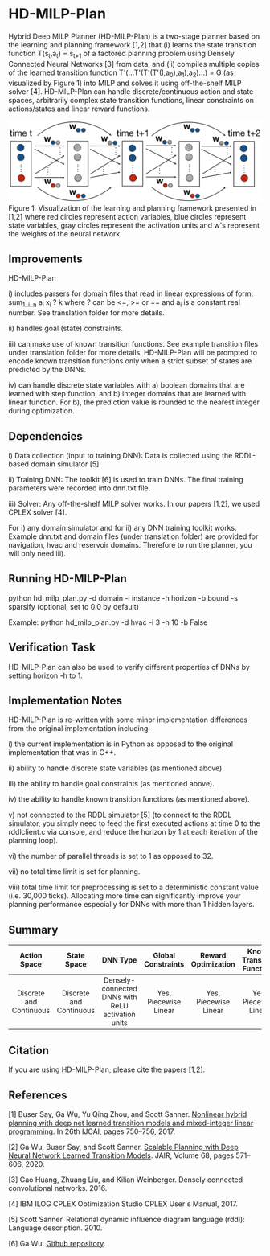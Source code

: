 # HD-MILP-Plan

Hybrid Deep MILP Planner (HD-MILP-Plan) is a two-stage planner based on the learning and planning framework [1,2] that (i) learns the state transition function T(s<sub>t</sub>,a<sub>t</sub>) = s<sub>t+1</sub> of a factored planning problem using Densely Connected Neural Networks [3] from data, and (ii) compiles multiple copies of the learned transition function T'(...T'(T'(T'(I,a<sub>0</sub>),a<sub>1</sub>),a<sub>2</sub>)...) = G (as visualized by Figure 1) into MILP and solves it using off-the-shelf MILP solver [4]. HD-MILP-Plan can handle discrete/continuous action and state spaces, arbitrarily complex state transition functions, linear constraints on actions/states and linear reward functions.

![alt text](./hdmilpplan.png)
Figure 1: Visualization of the learning and planning framework presented in [1,2] where red circles represent action variables, blue circles represent state variables, gray circles represent the activation units and w's represent the weights of the neural network.

## Improvements

HD-MILP-Plan

i) includes parsers for domain files that read in linear expressions of form: sum<sub>1..i..n</sub> a<sub>i</sub> x<sub>i</sub> ? k where ? can be <=, >= or == and a<sub>i</sub> is a constant real number. See translation folder for more details.

ii) handles goal (state) constraints. 

iii) can make use of known transition functions. See example transition files under translation folder for more details. HD-MILP-Plan will be prompted to encode known transition functions only when a strict subset of states are predicted by the DNNs.

iv) can handle discrete state variables with a) boolean domains that are learned with step function, and b) integer domains that are learned with linear function. For b), the prediction value is rounded to the nearest integer during optimization.

## Dependencies

i) Data collection (input to training DNN): Data is collected using the RDDL-based domain simulator [5]. 

ii) Training DNN: The toolkit [6] is used to train DNNs. The final training parameters were recorded into dnn.txt file.

iii) Solver: Any off-the-shelf MILP solver works. In our papers [1,2], we used CPLEX solver [4].

For i) any domain simulator and for ii) any DNN training toolkit works. Example dnn.txt and domain files (under translation folder) are provided for navigation, hvac and reservoir domains. Therefore to run the planner, you will only need iii).

## Running HD-MILP-Plan

python hd_milp_plan.py -d domain -i instance -h horizon -b bound -s sparsify (optional, set to 0.0 by default)

Example: python hd_milp_plan.py -d hvac -i 3 -h 10 -b False

## Verification Task

HD-MILP-Plan can also be used to verify different properties of DNNs by setting horizon -h to 1.

## Implementation Notes

HD-MILP-Plan is re-written with some minor implementation differences from the original implementation including:

i) the current implementation is in Python as opposed to the original implementation that was in C++.

ii) ability to handle discrete state variables (as mentioned above).

iii) the ability to handle goal constraints (as mentioned above).

iv) the ability to handle known transition functions (as mentioned above).

v) not connected to the RDDL simulator [5] (to connect to the RDDL simulator, you simply need to feed the first executed actions at time 0 to the rddlclient.c via console, and reduce the horizon by 1 at each iteration of the planning loop).

vi) the number of parallel threads is set to 1 as opposed to 32.

vii) no total time limit is set for planning.

viii) total time limit for preprocessing is set to a deterministic constant value (i.e. 30,000 ticks). Allocating more time can significantly improve your planning performance especially for DNNs with more than 1 hidden layers.

## Summary

| Action Space | State Space  | DNN Type | Global Constraints  | Reward Optimization | Known Transition Functions | Optimality Guarantee w.r.t. DNN
| :-: | :-: | :-: | :-: | :-: | :-: | :-: |
| Discrete and Continuous | Discrete and Continuous | Densely-connected DNNs with ReLU activation units | Yes, Piecewise Linear | Yes, Piecewise Linear | Yes, Piecewise Linear | Yes |

## Citation

If you are using HD-MILP-Plan, please cite the papers [1,2].

## References
[1] Buser Say, Ga Wu, Yu Qing Zhou, and Scott Sanner. [Nonlinear hybrid planning with deep net learned transition models and mixed-integer linear programming](https://www.ijcai.org/proceedings/2017/0104.pdf). In 26th IJCAI, pages 750–756, 2017.

[2] Ga Wu, Buser Say, and Scott Sanner. [Scalable Planning with Deep Neural Network Learned Transition Models](https://www.jair.org/index.php/jair/article/view/11829). JAIR, Volume 68, pages 571–606, 2020.

[3] Gao Huang, Zhuang Liu, and Kilian Weinberger. Densely connected convolutional networks. 2016.

[4] IBM ILOG CPLEX Optimization Studio CPLEX User's Manual, 2017.

[5] Scott Sanner. Relational dynamic influence diagram language (rddl): Language description. 2010.

[6] Ga Wu. [Github repository](https://github.com/wuga214/PAPER_IJCAI17_HybridPlanning_NeuralNetwork_MILP).
